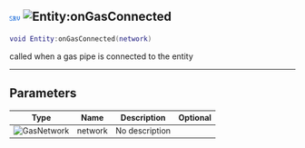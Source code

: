 ## ![server](../../.gitbook/assets/server.png) ![Entity](./readme/entity "mention"):onGasConnected

```lua
void Entity:onGasConnected(network)
```

called when a gas pipe is connected to the entity

------
## Parameters

| Type   | Name | Description | Optional |
| ------ | ---- | ----------- | -------: |
| ![GasNetwork](./readme/gasnetwork "mention") | network | No description |  |


